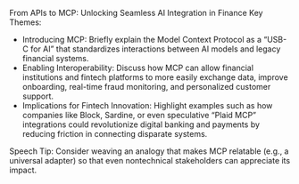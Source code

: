 From APIs to MCP: Unlocking Seamless AI Integration in Finance
Key Themes:
- Introducing MCP: Briefly explain the Model Context Protocol as a “USB-C for AI” that standardizes interactions between AI models and legacy financial systems.
- Enabling Interoperability: Discuss how MCP can allow financial institutions and fintech platforms to more easily exchange data, improve onboarding, real-time fraud monitoring, and personalized customer support.
- Implications for Fintech Innovation: Highlight examples such as how companies like Block, Sardine, or even speculative “Plaid MCP” integrations could revolutionize digital banking and payments by reducing friction in connecting disparate systems.

Speech Tip: Consider weaving an analogy that makes MCP relatable (e.g., a universal adapter) so that even nontechnical stakeholders can appreciate its impact.